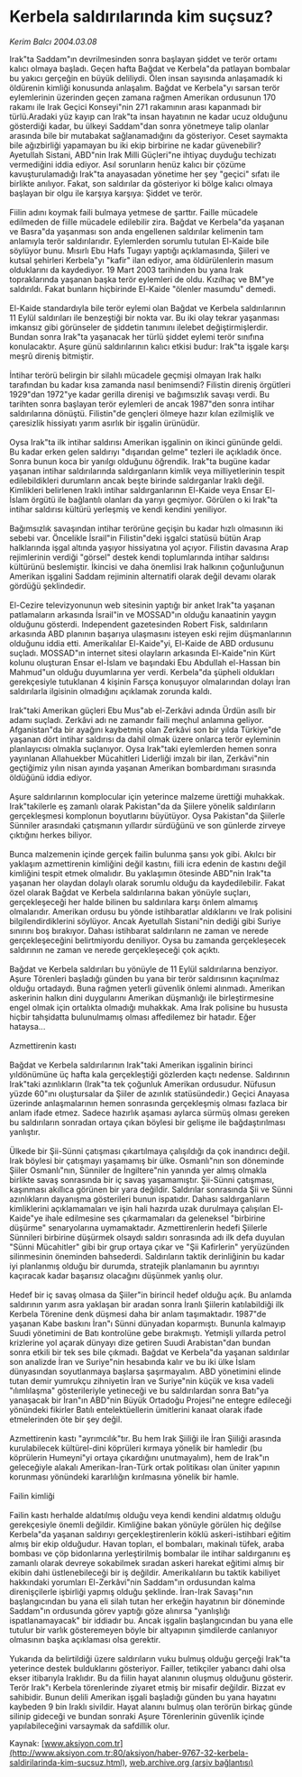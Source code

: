 # Kerbela saldırılarında kim suçsuz?

*Kerim Balcı 2004.03.08*

<font class="agenda2NewsSpot">
 Irak"ta Saddam"ın devrilmesinden sonra başlayan şiddet ve terör ortamı kalıcı olmaya başladı. Geçen hafta Bağdat ve Kerbela"da patlayan bombalar bu yakıcı gerçeğin en büyük deliliydi. Ölen insan sayısında anlaşamadık ki öldürenin kimliği konusunda anlaşalım. Bağdat ve Kerbela"yı sarsan terör eylemlerinin üzerinden geçen zamana rağmen Amerikan ordusunun 170 rakamı ile Irak Geçici Konseyi"nin 271 rakamının arası kapanmadı bir türlü.Aradaki yüz kayıp can Irak"ta insan hayatının ne kadar ucuz olduğunu gösterdiği kadar, bu ülkeyi Saddam"dan sonra yönetmeye talip olanlar arasında bile bir mutabakat sağlanamadığını da gösteriyor.
</font>
<font class="newsDetail">
 Ceset saymakta bile ağızbirliği yapamayan bu iki ekip birbirine ne kadar güvenebilir? Ayetullah Sistani, ABD"nin Irak Milli Güçleri"ne ihtiyaç duyduğu techizatı vermediğini iddia ediyor. Asıl sorunların henüz kalıcı bir çözüme kavuşturulamadığı Irak"ta anayasadan yönetime her şey "geçici" sıfatı ile birlikte anılıyor. Fakat, son saldırılar da gösteriyor ki bölge kalıcı olmaya başlayan bir olgu ile karşıya karşıya: Şiddet ve terör.
 <br/>
 <br/>
 Fiilin adını koymak faili bulmaya yetmese de şarttır. Faille mücadele edilmeden de fiille mücadele edilebilir zira. Bağdat ve Kerbela"da yaşanan ve Basra"da yaşanması son anda engellenen saldırılar kelimenin tam anlamıyla terör saldırılarıdır. Eylemlerden sorumlu tutulan El-Kaide bile söylüyor bunu. Mısırlı Ebu Hafs Tugayı yaptığı açıklamasında, Şiileri ve kutsal şehirleri Kerbela"yı "kafir" ilan ediyor, ama öldürülenlerin masum olduklarını da kaydediyor. 19 Mart 2003 tarihinden bu yana Irak topraklarında yaşanan başka terör eylemleri de oldu. Kızılhaç ve BM"ye saldırıldı. Fakat bunların hiçbirinde El-Kaide "ölenler masumdu" demedi.
 <br/>
 <br/>
 El-Kaide standardıyla bile terör eylemi olan Bağdat ve Kerbela saldırılarının 11 Eylül saldırıları ile benzeştiği bir nokta var. Bu iki olay tekrar yaşanması imkansız gibi görünseler de şiddetin tanımını ilelebet değiştirmişlerdir. Bundan sonra Irak"ta yaşanacak her türlü şiddet eylemi terör sınıfına konulacaktır. Aşure günü saldırılarının kalıcı etkisi budur: Irak"ta işgale karşı meşrû direniş bitmiştir.
 <br/>
 <br/>
 İntihar terörü belirgin bir silahlı mücadele geçmişi olmayan Irak halkı tarafından bu kadar kısa zamanda nasıl benimsendi? Filistin direniş örgütleri 1929"dan 1972"ye kadar gerilla direnişi ve bağımsızlık savaşı verdi. Bu tarihten sonra başlayan terör eylemleri de ancak 1987"den sonra intihar saldırılarına dönüştü. Filistin"de gençleri ölmeye hazır kılan ezilmişlik ve çaresizlik hissiyatı yarım asırlık bir işgalin ürünüdür.
 <br/>
 <br/>
 Oysa Irak"ta ilk intihar saldırısı Amerikan işgalinin on ikinci gününde geldi. Bu kadar erken gelen saldırıyı "dışarıdan gelme" tezleri ile açıkladık önce. Sonra bunun koca bir yanılgı olduğunu öğrendik. Irak"ta bugüne kadar yaşanan intihar saldırılarında saldırganların kimlik veya milliyetlerinin tespit edilebildikleri durumların ancak beşte birinde saldırganlar Iraklı değil. Kimlikleri belirlenen Iraklı intihar saldırganlarının El-Kaide veya Ensar El-İslam örgütü ile bağlantılı olanları da yarıyı geçmiyor. Görülen o ki Irak"ta intihar saldırısı kültürü yerleşmiş ve kendi kendini yeniliyor.
 <br/>
 <br/>
 Bağımsızlık savaşından intihar terörüne geçişin bu kadar hızlı olmasının iki sebebi var. Öncelikle İsrail"in Filistin"deki işgalci statüsü bütün Arap halklarında işgal altında yaşıyor hissiyatına yol açıyor. Filistin davasına Arap rejimlerinin verdiği "görsel" destek kendi toplumlarında intihar saldırısı kültürünü beslemiştir. İkincisi ve daha önemlisi Irak halkının çoğunluğunun Amerikan işgalini Saddam rejiminin alternatifi olarak değil devamı olarak gördüğü şeklindedir.
 <br/>
 <br/>
 El-Cezire televizyonunun web sitesinin yaptığı bir anket Irak"ta yaşanan patlamaların arkasında İsrail"in ve MOSSAD"ın olduğu kanaatinin yaygın olduğunu gösterdi. Independent gazetesinden Robert Fisk, saldırıların arkasında ABD planının başarıya ulaşmasını isteyen eski rejim düşmanlarının olduğunu iddia etti. Amerikalılar El-Kaide"yi, El-Kaide de ABD ordusunu suçladı. MOSSAD"ın internet sitesi olayların arkasında El-Kaide"nin Kürt kolunu oluşturan Ensar el-İslam ve başındaki Ebu Abdullah el-Hassan bin Mahmud"un olduğu duyumlarına yer verdi. Kerbela"da şüpheli oldukları gerekçesiyle tutuklanan 4 kişinin Farsça konuşuyor olmalarından dolayı İran saldırılarla ilgisinin olmadığını açıklamak zorunda kaldı.
 <br/>
 <br/>
 Irak"taki Amerikan güçleri Ebu Mus"ab el-Zerkâvi adında Ürdün asıllı bir adamı suçladı. Zerkâvi adı ne zamandır faili meçhul anlamına geliyor. Afganistan"da bir ayağını kaybetmiş olan Zerkâvi son bir yılda Türkiye"de yaşanan dört intihar saldırısı da dahil olmak üzere onlarca terör eyleminin planlayıcısı olmakla suçlanıyor. Oysa Irak"taki eylemlerden hemen sonra yayınlanan Allahuekber Mücahitleri Liderliği imzalı bir ilan, Zerkâvi"nin geçtiğimiz yılın nisan ayında yaşanan Amerikan bombardımanı sırasında öldüğünü iddia ediyor.
 <br/>
 <br/>
 Aşure saldırılarının komplocular için yeterince malzeme ürettiği muhakkak. Irak"takilerle eş zamanlı olarak Pakistan"da da Şiilere yönelik saldırıların gerçekleşmesi komplonun boyutlarını büyütüyor. Oysa Pakistan"da Şiilerle Sünniler arasındaki çatışmanın yıllardır sürdüğünü ve son günlerde zirveye çıktığını herkes biliyor.
 <br/>
 <br/>
 Bunca malzemenin içinde gerçek failin bulunma şansı yok gibi. Akılcı bir yaklaşım azmettirenin kimliğini değil kastını, fiili icra edenin de kastını değil kimliğini tespit etmek olmalıdır. Bu yaklaşımın ötesinde ABD"nin Irak"ta yaşanan her olaydan dolaylı olarak sorumlu olduğu da kaydedilebilir. Fakat özel olarak Bağdat ve Kerbela saldırılarına bakan yönüyle suçları, gerçekleşeceği her halde bilinen bu saldırılara karşı önlem almamış olmalarıdır. Amerikan ordusu bu yönde istihbaratlar aldıklarını ve Irak polisini bilgilendirdiklerini söylüyor. Ancak Ayetullah Sistani"nin dediği gibi Suriye sınırını boş bırakıyor. Dahası istihbarat saldırıların ne zaman ve nerede gerçekleşeceğini belirtmiyordu deniliyor. Oysa bu zamanda gerçekleşecek saldırının ne zaman ve nerede gerçekleşeceği çok açıktı.
 <br/>
 <br/>
 Bağdat ve Kerbela saldırıları bu yönüyle de 11 Eylül saldırılarına benziyor. Aşure Törenleri başladığı günden bu yana bir terör saldırısının kaçınılmaz olduğu ortadaydı. Buna rağmen yeterli güvenlik önlemi alınmadı. Amerikan askerinin halkın dini duygularını Amerikan düşmanlığı ile birleştirmesine engel olmak için ortalıkta olmadığı muhakkak. Ama Irak polisine bu hususta hiçbir tahşidatta bulunulmamış olması affedilemez bir hatadır. Eğer hataysa...
 <br/>
 <br/>
 Azmettirenin kastı
 <br/>
 <br/>
 Bağdat ve Kerbela saldırılarının Irak"taki Amerikan işgalinin birinci yıldönümüne üç hafta kala gerçekleştiği gözlerden kaçtı nedense. Saldırının Irak"taki azınlıkların (Irak"ta tek çoğunluk Amerikan ordusudur. Nüfusun yüzde 60"ını oluştursalar da Şiiler de azınlık statüsündedir.) Geçici Anayasa üzerinde anlaşmalarının hemen sonrasında gerçekleşmiş olması fazlaca bir anlam ifade etmez. Sadece hazırlık aşaması aylarca sürmüş olması gereken bu saldırıların sonradan ortaya çıkan böylesi bir gelişme ile bağdaştırılması yanlıştır.
 <br/>
 <br/>
 Ülkede bir Şii-Sünni çatışması çıkartılmaya çalışıldığı da çok inandırıcı değil. Irak böylesi bir çatışmayı yaşamamış bir ülke. Osmanlı"nın son döneminde Şiiler Osmanlı"nın, Sünniler de İngiltere"nin yanında yer almış olmakla birlikte savaş sonrasında bir iç savaş yaşamamıştır. Şii-Sünni çatışması, kaşınması akıllıca görünen bir yara değildir. Saldırılar sonrasında Şii ve Sünni azınlıkların dayanışma gösterileri bunun ispatıdır. Dahası saldırganların kimliklerini açıklamamaları ve işin hali hazırda uzak durulmaya çalışılan El-Kaide"ye ihale edilmesine ses çıkarmamaları da geleneksel "birbirine düşürme" senaryolarına uymamaktadır. Azmettirenlerin hedefi Şiilerle Sünnileri birbirine düşürmek olsaydı saldırı sonrasında adı ilk defa duyulan "Sünni Mücahitler" gibi bir grup ortaya çıkar ve "Şii Kafirlerin" yeryüzünden silinmesinin öneminden bahsederdi. Saldırıların taktik derinliğinin bu kadar iyi planlanmış olduğu bir durumda, stratejik planlamanın bu ayrıntıyı kaçıracak kadar başarısız olacağını düşünmek yanlış olur.
 <br/>
 <br/>
 Hedef bir iç savaş olmasa da Şiiler"in birincil hedef olduğu açık. Bu anlamda saldırının yarım asra yaklaşan bir aradan sonra İranlı Şiilerin katılabildiği ilk Kerbela Törenine denk düşmesi daha bir anlam taşımaktadır. 1987"de yaşanan Kabe baskını İran"ı Sünni dünyadan koparmıştı. Bununla kalmayıp Suudi yönetimini de Batı kontrolüne gebe bırakmıştı. Yetmişli yıllarda petrol krizlerine yol açarak dünyayı dize getiren Suudi Arabistan"dan bundan sonra etkili bir tek ses bile çıkmadı. Bağdat ve Kerbela"da yaşanan saldırılar son analizde İran ve Suriye"nin hesabında kalır ve bu iki ülke İslam dünyasından soyutlanmaya başlarsa şaşırmayalım. ABD yönetimini elinde tutan demir yumrukçu zihniyetin İran ve Suriye"nin küçük ve kısa vadeli "ılımlılaşma" gösterileriyle yetineceği ve bu saldırılardan sonra Batı"ya yanaşacak bir İran"ın ABD"nin Büyük Ortadoğu Projesi"ne entegre edileceği yönündeki fikirler Batılı entelektüellerin ümitlerini kanaat olarak ifade etmelerinden öte bir şey değil.
 <br/>
 <br/>
 Azmettirenin kastı "ayrımcılık"tır. Bu hem Irak Şiiliği ile İran Şiiliği arasında kurulabilecek kültürel-dini köprüleri kırmaya yönelik bir hamledir (bu köprülerin Humeyni"yi ortaya çıkardığını unutmayalım), hem de Irak"ın geleceğiyle alakalı Amerikan-İran-Türk ortak politikası olan üniter yapının korunması yönündeki kararlılığın kırılmasına yönelik bir hamle.
 <br/>
 <br/>
 Failin kimliği
 <br/>
 <br/>
 Failin kastı herhalde aldatılmış olduğu veya kendi kendini aldatmış olduğu gerekçesiyle önemli değildir. Kimliğine bakan yönüyle görülen hiç değilse Kerbela"da yaşanan saldırıyı gerçekleştirenlerin köklü askeri-istihbari eğitim almış bir ekip olduğudur. Havan topları, el bombaları, makinalı tüfek, araba bombası ve çöp bidonlarına yerleştirilmiş bombalar ile intihar saldırganını eş zamanlı olarak devreye sokabilmek sıradan askeri harekat eğitimi almış bir ekibin dahi üstlenebileceği bir iş değildir. Amerikalıların bu taktik kabiliyet hakkındaki yorumları El-Zerkâvi"nin Saddam"ın ordusundan kalma direnişçilerle işbirliği yapmış olduğu şeklinde. İran-Irak Savaşı"nın başlangıcından bu yana eli silah tutan her erkeğin hayatının bir döneminde Saddam"ın ordusunda görev yaptığı göze alınırsa "yanlışlığı ispatlanamayacak" bir iddiadır bu. Ancak işgalin başlangıcından bu yana elle tutulur bir varlık gösteremeyen böyle bir altyapının şimdilerde canlanıyor olmasının başka açıklaması olsa gerektir.
 <br/>
 <br/>
 Yukarıda da belirtildiği üzere saldırıların vuku bulmuş olduğu gerçeği Irak"ta yeterince destek bulduklarını gösteriyor. Failler, tetikçiler yabancı dahi olsa ekser itibarıyla Iraklıdır. Bu da fiilin hayat alanının oluşmuş olduğunu gösterir. Terör Irak"ı Kerbela törenlerinde ziyaret etmiş bir misafir değildir. Bizzat ev sahibidir. Bunun delili Amerikan işgali başladığı günden bu yana hayatını kaybeden 9 bin Iraklı sivildir. Hayat alanını bulmuş olan terörün birkaç günde silinip gideceği ve bundan sonraki Aşure Törenlerinin güvenlik içinde yapılabileceğini varsaymak da safdillik olur.
</font>

Kaynak: [www.aksiyon.com.tr](http://www.aksiyon.com.tr:80/aksiyon/haber-9767-32-kerbela-saldirilarinda-kim-sucsuz.html), [web.archive.org (arşiv bağlantısı)](http://web.archive.org/web/20110204074223/http://www.aksiyon.com.tr:80/aksiyon/haber-9767-32-kerbela-saldirilarinda-kim-sucsuz.html)
